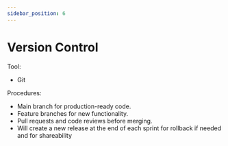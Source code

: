 ```yaml
---
sidebar_position: 6
---
```


# Version Control
Tool: 
- Git

Procedures:
- Main branch for production-ready code.
- Feature branches for new functionality.
- Pull requests and code reviews before merging.
- Will create a new release at the end of each sprint for rollback if needed and for shareability

